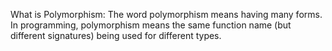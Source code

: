 What is Polymorphism: The word polymorphism means having many forms. In programming, polymorphism means the same 
function name (but different signatures) being used for different types.
